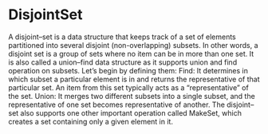# DisjointSet
A disjoint–set is a data structure that keeps track of a set of elements partitioned into several disjoint (non-overlapping) subsets. In other words, a disjoint set is a group of sets where no item can be in more than one set. It is also called a union–find data structure as it supports union and find operation on subsets. Let’s begin by defining them:
Find: It determines in which subset a particular element is in and returns the representative of that particular set. An item from this set typically acts as a “representative” of the set.
Union: It merges two different subsets into a single subset, and the representative of one set becomes representative of another.
The disjoint–set also supports one other important operation called MakeSet, which creates a set containing only a given element in it.
